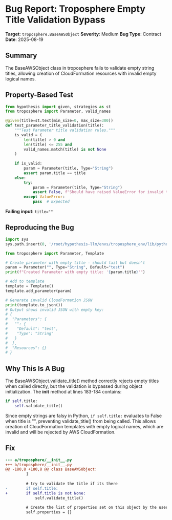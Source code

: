 # Bug Report: Troposphere Empty Title Validation Bypass

**Target**: `troposphere.BaseAWSObject`
**Severity**: Medium
**Bug Type**: Contract
**Date**: 2025-08-19

## Summary

The BaseAWSObject class in troposphere fails to validate empty string titles, allowing creation of CloudFormation resources with invalid empty logical names.

## Property-Based Test

```python
from hypothesis import given, strategies as st
from troposphere import Parameter, valid_names

@given(title=st.text(min_size=0, max_size=300))
def test_parameter_title_validation(title):
    """Test Parameter title validation rules."""
    is_valid = (
        len(title) > 0 and 
        len(title) <= 255 and 
        valid_names.match(title) is not None
    )
    
    if is_valid:
        param = Parameter(title, Type="String")
        assert param.title == title
    else:
        try:
            param = Parameter(title, Type="String")
            assert False, f"Should have raised ValueError for invalid title: {title}"
        except ValueError:
            pass  # Expected
```

**Failing input**: `title=""`

## Reproducing the Bug

```python
import sys
sys.path.insert(0, '/root/hypothesis-llm/envs/troposphere_env/lib/python3.13/site-packages')

from troposphere import Parameter, Template

# Create parameter with empty title - should fail but doesn't
param = Parameter("", Type="String", Default="test")
print(f"Created Parameter with empty title: '{param.title}'")

# Add to template
template = Template()
template.add_parameter(param)

# Generate invalid CloudFormation JSON
print(template.to_json())
# Output shows invalid JSON with empty key:
# {
#  "Parameters": {
#   "": {
#    "Default": "test",
#    "Type": "String"
#   }
#  },
#  "Resources": {}
# }
```

## Why This Is A Bug

The BaseAWSObject.validate_title() method correctly rejects empty titles when called directly, but the validation is bypassed during object initialization. The __init__ method at lines 183-184 contains:

```python
if self.title:
    self.validate_title()
```

Since empty strings are falsy in Python, `if self.title:` evaluates to False when title is "", preventing validate_title() from being called. This allows creation of CloudFormation templates with empty logical names, which are invalid and will be rejected by AWS CloudFormation.

## Fix

```diff
--- a/troposphere/__init__.py
+++ b/troposphere/__init__.py
@@ -180,8 +180,8 @@ class BaseAWSObject:
         ]
 
         # try to validate the title if its there
-        if self.title:
+        if self.title is not None:
             self.validate_title()
 
         # Create the list of properties set on this object by the user
         self.properties = {}
```